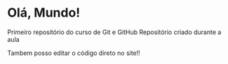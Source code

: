 # Olá, Mundo!
 Primeiro repositório do curso de Git e GitHub
Repositório criado durante a aula

Tambem posso editar o código direto no site!!
